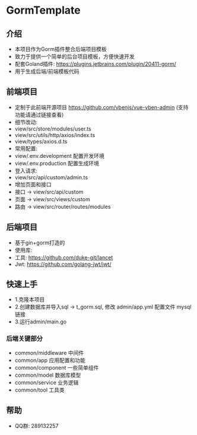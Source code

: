 # GormTemplate

## 介绍

- 本项目作为Gorm插件整合后端项目模板
- 致力于提供一个简单的后台项目模板，方便快速开发
- 配套Goland插件: https://plugins.jetbrains.com/plugin/20411-gorm/
- 用于生成后端/前端模板代码

## 前端项目

- 定制于此前端开源项目 https://github.com/vbenjs/vue-vben-admin (支持功能请通过链接查看)
- 细节改动:
- view/src/store/modules/user.ts
- view/src/utils/http/axios/index.ts
- view/types/axios.d.ts
- 常用配置:
- view/.env.development 配置开发环境
- view/.env.production 配置生成环境
- 登入请求:
- view/src/api/custom/admin.ts
- 增加页面和接口
- 接口 -> view/src/api/custom
- 页面 -> view/src/views/custom
- 路由 -> view/src/router/routes/modules


## 后端项目
- 基于gin+gorm打造的
- 使用库:
- 工具: https://github.com/duke-git/lancet 
- Jwt: https://github.com/golang-jwt/jwt/


## 快速上手

- 1.克隆本项目
- 2.创建数据库并导入sql -> t_gorm.sql, 修改 admin/app.yml 配置文件 mysql 链接
- 3.运行admin/main.go

### 后端关键部分

- common/middleware 中间件
- common/app 应用配置和功能
- common/component 一些简单组件
- common/model 数据库模型
- common/service 业务逻辑
- common/tool 工具类

## 帮助

- QQ群: 289132257